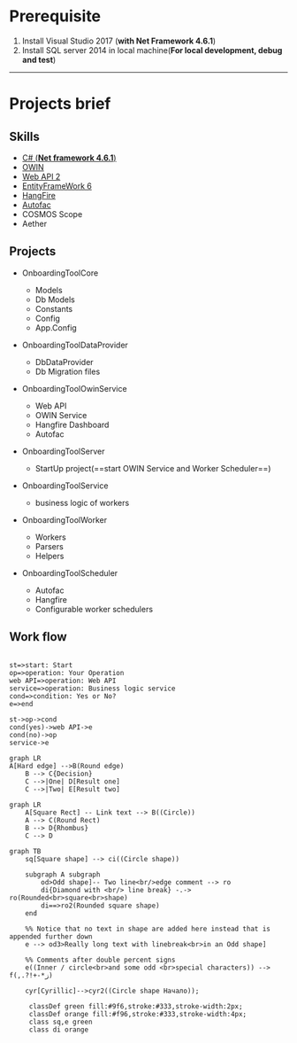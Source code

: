 # Prerequisite

1. Install Visual Studio 2017 (**with Net Framework 4.6.1**)
2. Install SQL server 2014 in local machine(**For local development, debug and test**)



***



# Projects brief

## Skills

* [C# (**Net framework 4.6.1**)](https://docs.microsoft.com/en-us/dotnet/csharp/index)
* [OWIN](https://docs.microsoft.com/en-us/aspnet/web-api/overview/hosting-aspnet-web-api/use-owin-to-self-host-web-api)
* [Web API 2](https://docs.microsoft.com/en-us/aspnet/web-api/overview/getting-started-with-aspnet-web-api/tutorial-your-first-web-api)
* [EntityFrameWork 6](https://docs.microsoft.com/en-us/aspnet/web-api/overview/data/using-web-api-with-entity-framework/)
* [HangFire](https://www.hangfire.io/)
* [Autofac](https://autofac.org/)
* COSMOS Scope
* Aether



##	Projects

* OnboardingToolCore

  * Models
  * Db Models
  * Constants
  * Config
  * App.Config
* OnboardingToolDataProvider

  * DbDataProvider
  * Db Migration files
* OnboardingToolOwinService

  * Web API
  * OWIN Service
  * Hangfire Dashboard
  * Autofac
* OnboardingToolServer

  * StartUp project(==start OWIN Service and Worker Scheduler==)
* OnboardingToolService

  * business logic of  workers
* OnboardingToolWorker

  * Workers
  * Parsers
  * Helpers
* OnboardingToolScheduler

  * Autofac
  * Hangfire 
  * Configurable worker schedulers



## Work flow

``` flow

st=>start: Start
op=>operation: Your Operation
web API=>operation: Web API
service=>operation: Business logic service
cond=>condition: Yes or No?
e=>end

st->op->cond
cond(yes)->web API->e
cond(no)->op
service->e
```

```mermaid
graph LR
A[Hard edge] -->B(Round edge)
    B --> C{Decision}
    C -->|One| D[Result one]
    C -->|Two| E[Result two]
```

```mermaid
graph LR
    A[Square Rect] -- Link text --> B((Circle))
    A --> C(Round Rect)
    B --> D{Rhombus}
    C --> D
```

```mermaid
graph TB
    sq[Square shape] --> ci((Circle shape))

    subgraph A subgraph
        od>Odd shape]-- Two line<br/>edge comment --> ro
        di{Diamond with <br/> line break} -.-> ro(Rounded<br>square<br>shape)
        di==>ro2(Rounded square shape)
    end

    %% Notice that no text in shape are added here instead that is appended further down
    e --> od3>Really long text with linebreak<br>in an Odd shape]

    %% Comments after double percent signs
    e((Inner / circle<br>and some odd <br>special characters)) --> f(,.?!+-*ز)

    cyr[Cyrillic]-->cyr2((Circle shape Начало));

     classDef green fill:#9f6,stroke:#333,stroke-width:2px;
     classDef orange fill:#f96,stroke:#333,stroke-width:4px;
     class sq,e green
     class di orange

```




